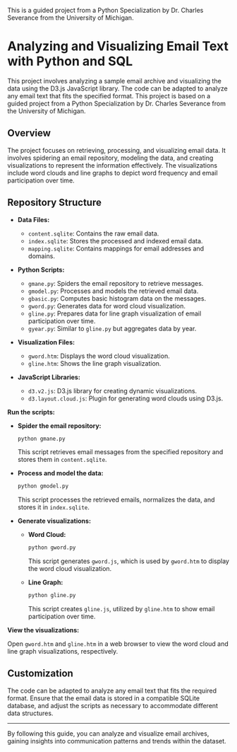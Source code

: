 This is a guided project from a Python Specialization by Dr. Charles Severance from the University of Michigan.

# Analyzing and Visualizing Email Text with Python and SQL

This project involves analyzing a sample email archive and visualizing the data using the D3.js JavaScript library. The code can be adapted to analyze any email text that fits the specified format. This project is based on a guided project from a Python Specialization by Dr. Charles Severance from the University of Michigan.

## Overview

The project focuses on retrieving, processing, and visualizing email data. It involves spidering an email repository, modeling the data, and creating visualizations to represent the information effectively. The visualizations include word clouds and line graphs to depict word frequency and email participation over time.

## Repository Structure

- **Data Files:**
  - `content.sqlite`: Contains the raw email data.
  - `index.sqlite`: Stores the processed and indexed email data.
  - `mapping.sqlite`: Contains mappings for email addresses and domains.

- **Python Scripts:**
  - `gmane.py`: Spiders the email repository to retrieve messages.
  - `gmodel.py`: Processes and models the retrieved email data.
  - `gbasic.py`: Computes basic histogram data on the messages.
  - `gword.py`: Generates data for word cloud visualization.
  - `gline.py`: Prepares data for line graph visualization of email participation over time.
  - `gyear.py`: Similar to `gline.py` but aggregates data by year.

- **Visualization Files:**
  - `gword.htm`: Displays the word cloud visualization.
  - `gline.htm`: Shows the line graph visualization.

- **JavaScript Libraries:**
  - `d3.v2.js`: D3.js library for creating dynamic visualizations.
  - `d3.layout.cloud.js`: Plugin for generating word clouds using D3.js.

**Run the scripts:**

   - **Spider the email repository:**

     ```bash
     python gmane.py
     ```

     This script retrieves email messages from the specified repository and stores them in `content.sqlite`.

   - **Process and model the data:**

     ```bash
     python gmodel.py
     ```

     This script processes the retrieved emails, normalizes the data, and stores it in `index.sqlite`.

   - **Generate visualizations:**

     - **Word Cloud:**

       ```bash
       python gword.py
       ```

       This script generates `gword.js`, which is used by `gword.htm` to display the word cloud visualization.

     - **Line Graph:**

       ```bash
       python gline.py
       ```

       This script creates `gline.js`, utilized by `gline.htm` to show email participation over time.

**View the visualizations:**

   Open `gword.htm` and `gline.htm` in a web browser to view the word cloud and line graph visualizations, respectively.

## Customization

The code can be adapted to analyze any email text that fits the required format. Ensure that the email data is stored in a compatible SQLite database, and adjust the scripts as necessary to accommodate different data structures.

---

By following this guide, you can analyze and visualize email archives, gaining insights into communication patterns and trends within the dataset. 
